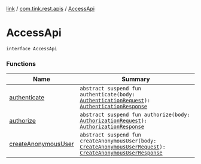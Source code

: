 [link](../../index.md) / [com.tink.rest.apis](../index.md) / [AccessApi](./index.md)

# AccessApi

`interface AccessApi`

### Functions

| Name | Summary |
|---|---|
| [authenticate](authenticate.md) | `abstract suspend fun authenticate(body: `[`AuthenticationRequest`](../-authentication-request/index.md)`): `[`AuthenticationResponse`](../-authentication-response/index.md) |
| [authorize](authorize.md) | `abstract suspend fun authorize(body: `[`AuthorizationRequest`](../-authorization-request/index.md)`): `[`AuthorizationResponse`](../-authorization-response/index.md) |
| [createAnonymousUser](create-anonymous-user.md) | `abstract suspend fun createAnonymousUser(body: `[`CreateAnonymousUserRequest`](../-create-anonymous-user-request/index.md)`): `[`CreateAnonymousUserResponse`](../-create-anonymous-user-response/index.md) |
